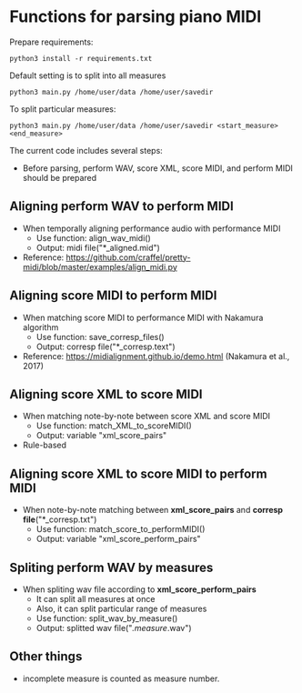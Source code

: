 
# Functions for parsing piano MIDI

Prepare requirements: 

	python3 install -r requirements.txt

Default setting is to split into all measures
    
	python3 main.py /home/user/data /home/user/savedir

To split particular measures: 

	python3 main.py /home/user/data /home/user/savedir <start_measure> <end_measure>

The current code includes several steps:
- Before parsing, perform WAV, score XML, score MIDI, and perform MIDI should be prepared

## Aligning perform WAV to perform MIDI
- When temporally aligning performance audio with performance MIDI
	- Use function: align_wav_midi()
	- Output: midi file("*_aligned.mid")
- Reference: https://github.com/craffel/pretty-midi/blob/master/examples/align_midi.py

## Aligning score MIDI to perform MIDI 
- When matching score MIDI to performance MIDI with Nakamura algorithm 
	- Use function: save_corresp_files() 
	- Output: corresp file("*_corresp.text")
- Reference: https://midialignment.github.io/demo.html (Nakamura et al., 2017)
	
## Aligning score XML to score MIDI 
- When matching note-by-note between score XML and score MIDI 
	- Use function: match_XML_to_scoreMIDI()
	- Output: variable "xml_score_pairs"
- Rule-based	

## Aligning score XML to score MIDI to perform MIDI 
- When note-by-note matching between **xml_score_pairs** and **corresp file**("*_corresp.txt")
	- Use function: match_score_to_performMIDI()
	- Output: variable "xml_score_perform_pairs"

## Spliting perform WAV by measures 
- When spliting wav file according to **xml_score_perform_pairs** 
	- It can split all measures at once 
	- Also, it can split particular range of measures 
	- Use function: split_wav_by_measure()
	- Output: splitted wav file("*.measure*.wav")

## Other things
- incomplete measure is counted as measure number.
 
